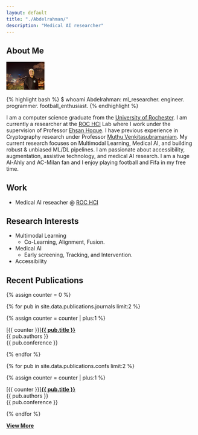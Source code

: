```yaml
---
layout: default
title: "./Abdelrahman/"
description: "Medical AI researcher"
---
```


## About Me

<img class="profile-picture" src="images/profile_picture.png" alt="Profile picture" style="width: 20%;">

{% highlight bash %}
$ whoami
Abdelrahman: ml_researcher. engineer. programmer. football_enthusiast.
{% endhighlight %}

I am a computer science graduate from the [University of Rochester](https://rochester.edu/). I am currently a researcher at the [ROC HCI](https://roc-hci.com/) Lab where I work under the supervision of Professor [Ehsan Hoque](https://hoques.com/). I have previous experience in Cryptography research under Professor [Muthu Venkitasubramaniam](https://muthu.georgetown.domains/). My current research focuses on Multimodal Learning, Medical AI, and building robust & unbiased ML/DL pipelines. I am passionate about accessibility, augmentation, assistive technology, and medical AI research. I am a huge <highlighter-rouge> Al-Ahly </highlighter-rouge> and AC-Milan fan and I enjoy playing football and Fifa in my free time.

## Work

- Medical AI reseacher @ [ROC HCI](https://roc-hci.com/)

## Research Interests

- Multimodal Learning
  - Co-Learning, Alignment, Fusion.
- Medical AI
  - Early screening, Tracking, and Intervention.
- Accessibility
 
## Recent Publications

{% assign counter = 0 %}

{% for pub in site.data.publications.journals limit:2 %}

{% assign counter = counter | plus:1 %}

<div class="pub-item">
<div class="pub-title"><span>[{{ counter }}]</span><a href="{{ pub.url }}" target="_blank"><b>{{ pub.title }}</b></a><br></div>
<div><i class="ri-group-line"></i> {{ pub.authors }}</div>
<div><i class="ri-book-3-line"></i>  {{ pub.conference }}</div>
</div>

{% endfor %}


{% for pub in site.data.publications.confs limit:2 %}

{% assign counter = counter | plus:1 %}

<div class="pub-item">
<div class="pub-title"><span>[{{ counter }}]</span><a href="{{ pub.url }}" target="_blank"><b>{{ pub.title }}</b></a><br></div>
<div><i class="ri-group-line"></i> {{ pub.authors }}</div>
<div><i class="ri-book-3-line"></i>  {{ pub.conference }}</div>
</div>

{% endfor %}


<a href="/publications"><i class="ri-add-circle-line"></i> **View More**</a>
